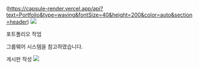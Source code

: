 (https://capsule-render.vercel.app/api?text=Portfolio&type=waving&fontSize=40&height=200&color=auto&section=header)
<img src="https://capsule-render.vercel.app/api?type=wave&color=auto&height=300&section=header&text=capsule%20render&fontSize=90" />

포트폴리오 작업

그룹웨어 시스템을 참고하였습니다.

게시판 작성
<img src="https://img.shields.io/badge/게시판 작성-컬러코드?style=flat-square&logo=simpleicons&logoColor=white"/></a>
